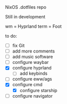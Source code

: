 NixOS .dotfiles repo

Still in development

wm = Hyprland
term = Foot

to do:
- [ ] fix Git
- [ ] add more comments
- [ ] add music software
- [ ] configure waybar
- [x] configure hyprland
  - [ ] add keybinds
- [ ] configure eww/ags
- [x] configure cmd
  - [X] configure starship
- [ ] configure navigator
